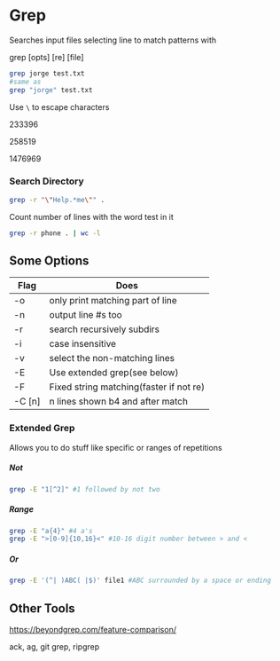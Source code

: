 # Grep

Searches input files selecting line to match patterns with 

grep [opts] \[re] [file]

```bash
grep jorge test.txt 
#same as 
grep "jorge" test.txt
```

Use `\` to escape characters 

233396

258519

1476969

### Search Directory

```bash
grep -r "\"Help.*me\"" .
```

Count number of lines with the word test in it

```bash
grep -r phone . | wc -l
```

## Some Options

| Flag   | Does                                    |
| ------ | --------------------------------------- |
| -o     | only print matching part of line        |
| -n     | output line #s too                      |
| -r     | search recursively subdirs              |
| -i     | case insensitive                        |
| -v     | select the non-matching lines           |
| -E     | Use extended grep(see below)            |
| -F     | Fixed string matching(faster if not re) |
| -C [n] | n lines shown b4 and after match        |

### Extended Grep

Allows you to do stuff like specific or ranges of repetitions

##### Not

```bash
grep -E "1[^2]" #1 followed by not two
```

##### Range

```bash
grep -E "a{4}" #4 a's 
grep -E ">[0-9]{10,16}<" #10-16 digit number between > and < 
```

##### Or

```bash
grep -E '(^| )ABC( |$)' file1 #ABC surrounded by a space or ending
```

## Other Tools

https://beyondgrep.com/feature-comparison/

ack, ag, git grep, ripgrep